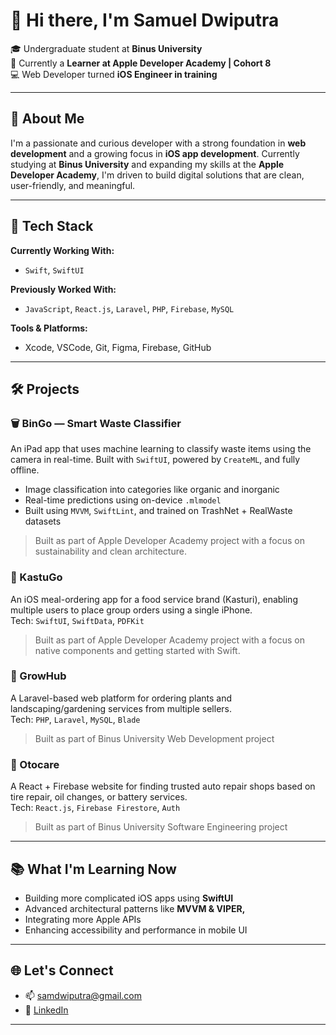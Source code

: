 # 👋 Hi there, I'm Samuel Dwiputra

🎓 Undergraduate student at **Binus University**  
🍏 Currently a **Learner at Apple Developer Academy | Cohort 8**  
💻 Web Developer turned **iOS Engineer in training**  

---

## 🚀 About Me

I'm a passionate and curious developer with a strong foundation in **web development** and a growing focus in **iOS app development**. Currently studying at **Binus University** and expanding my skills at the **Apple Developer Academy**, I'm driven to build digital solutions that are clean, user-friendly, and meaningful.

---

## 🧰 Tech Stack

**Currently Working With:**
- `Swift`, `SwiftUI`
  
**Previously Worked With:**
- `JavaScript`, `React.js`, `Laravel`, `PHP`, `Firebase`, `MySQL`

**Tools & Platforms:**
- Xcode, VSCode, Git, Figma, Firebase, GitHub

---

## 🛠 Projects

### 🗑️ BinGo — Smart Waste Classifier  
An iPad app that uses machine learning to classify waste items using the camera in real-time. Built with `SwiftUI`, powered by `CreateML`, and fully offline.  
- Image classification into categories like organic and inorganic  
- Real-time predictions using on-device `.mlmodel`  
- Built using `MVVM`, `SwiftLint`, and trained on TrashNet + RealWaste datasets  
> Built as part of Apple Developer Academy project with a focus on sustainability and clean architecture.

### 🍱 KastuGo  
An iOS meal-ordering app for a food service brand (Kasturi), enabling multiple users to place group orders using a single iPhone.  
Tech: `SwiftUI`, `SwiftData`, `PDFKit`
> Built as part of Apple Developer Academy project with a focus on native components and getting started with Swift.

### 🌿 GrowHub  
A Laravel-based web platform for ordering plants and landscaping/gardening services from multiple sellers.  
Tech: `PHP`, `Laravel`, `MySQL`, `Blade`
> Built as part of Binus University Web Development project 

### 🔧 Otocare  
A React + Firebase website for finding trusted auto repair shops based on tire repair, oil changes, or battery services.  
Tech: `React.js`, `Firebase Firestore`, `Auth`
> Built as part of Binus University Software Engineering project


---

## 📚 What I'm Learning Now

- Building more complicated iOS apps using **SwiftUI**
- Advanced architectural patterns like **MVVM & VIPER,**
- Integrating more Apple APIs 
- Enhancing accessibility and performance in mobile UI

---

## 🌐 Let's Connect

- 📫 [samdwiputra@gmail.com](mailto:samdwiputra@gmail.com)  
- 🔗 [LinkedIn](https://www.linkedin.com/in/samuel-dwiputra-tjan/)

---


